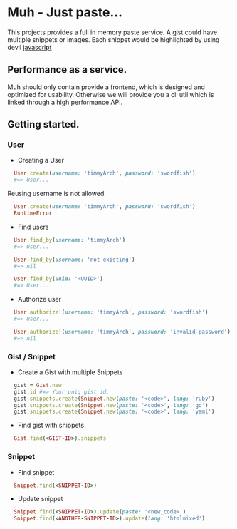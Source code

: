 # Muh - Just paste...

This projects provides a full in memory paste service.
A gist could have multiple snippets or images. 
Each snippet would be highlighted by using devil [javascript](https://github.com/codemirror/CodeMirror)

## Performance as a service.

Muh should only contain provide a frontend, 
which is designed and optimized for usability. 
Otherwise we will provide you a cli util which is linked 
through a high performance API.

## Getting started.

### User

* Creating a User

```ruby
  User.create(username: 'timmyArch', password: 'swordfish')
  #=> User...
```

Reusing username is not allowed.

```ruby
  User.create(username: 'timmyArch', password: 'swordfish')
  RuntimeError
```

* Find users

```ruby
  User.find_by(username: 'timmyArch')
  #=> User...
```

```ruby
  User.find_by(username: 'not-existing')
  #=> nil
```

```ruby
  User.find_by(uuid: '<UUID>')
  #=> User...
```

* Authorize user

```ruby
  User.authorize!(username: 'timmyArch', password: 'swordfish')
  #=> User...
```

```ruby
  User.authorize!(username: 'timmyArch', password: 'invalid-password')
  #=> nil
```

### Gist / Snippet

* Create a Gist with multiple Snippets

```ruby
  gist = Gist.new
  gist.id #=> Your uniq gist id.
  gist.snippets.create(Snippet.new(paste: '<code>', lang: 'ruby')
  gist.snippets.create(Snippet.new(paste: '<code>', lang: 'go')
  gist.snippets.create(Snippet.new(paste: '<code>', lang: 'yaml')
```

* Find gist with snippets

```ruby
  Gist.find(<GIST-ID>).snippets
```

### Snippet

* Find snippet

```ruby
  Snippet.find(<SNIPPET-ID>)
```

* Update snippet

```ruby
  Snippet.find(<SNIPPET-ID>).update(paste: '<new_code>')
  Snippet.find(<ANOTHER-SNIPPET-ID>).update(lang: 'htmlmixed')
```


